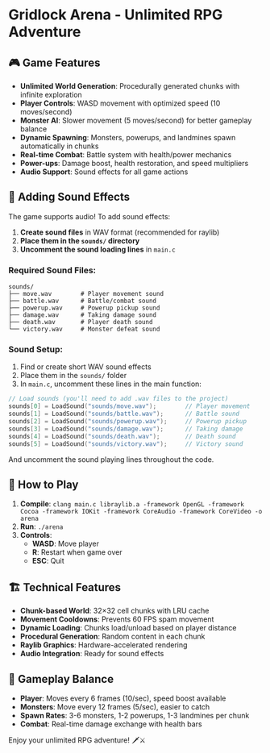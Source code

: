 # Gridlock Arena - Unlimited RPG Adventure

## 🎮 Game Features

- **Unlimited World Generation**: Procedurally generated chunks with infinite exploration
- **Player Controls**: WASD movement with optimized speed (10 moves/second)
- **Monster AI**: Slower movement (5 moves/second) for better gameplay balance
- **Dynamic Spawning**: Monsters, powerups, and landmines spawn automatically in chunks
- **Real-time Combat**: Battle system with health/power mechanics
- **Power-ups**: Damage boost, health restoration, and speed multipliers
- **Audio Support**: Sound effects for all game actions

## 🎵 Adding Sound Effects

The game supports audio! To add sound effects:

1. **Create sound files** in WAV format (recommended for raylib)
2. **Place them in the `sounds/` directory**
3. **Uncomment the sound loading lines** in `main.c`

### Required Sound Files:
```
sounds/
├── move.wav        # Player movement sound
├── battle.wav      # Battle/combat sound
├── powerup.wav     # Powerup pickup sound
├── damage.wav      # Taking damage sound
├── death.wav       # Player death sound
└── victory.wav     # Monster defeat sound
```

### Sound Setup:
1. Find or create short WAV sound effects
2. Place them in the `sounds/` folder
3. In `main.c`, uncomment these lines in the main function:

```c
// Load sounds (you'll need to add .wav files to the project)
sounds[0] = LoadSound("sounds/move.wav");        // Player movement
sounds[1] = LoadSound("sounds/battle.wav");      // Battle sound
sounds[2] = LoadSound("sounds/powerup.wav");     // Powerup pickup
sounds[3] = LoadSound("sounds/damage.wav");      // Taking damage
sounds[4] = LoadSound("sounds/death.wav");       // Death sound
sounds[5] = LoadSound("sounds/victory.wav");     // Victory sound
```

And uncomment the sound playing lines throughout the code.

## 🚀 How to Play

1. **Compile**: `clang main.c libraylib.a -framework OpenGL -framework Cocoa -framework IOKit -framework CoreAudio -framework CoreVideo -o arena`
2. **Run**: `./arena`
3. **Controls**:
   - **WASD**: Move player
   - **R**: Restart when game over
   - **ESC**: Quit

## 🏗️ Technical Features

- **Chunk-based World**: 32×32 cell chunks with LRU cache
- **Movement Cooldowns**: Prevents 60 FPS spam movement
- **Dynamic Loading**: Chunks load/unload based on player distance
- **Procedural Generation**: Random content in each chunk
- **Raylib Graphics**: Hardware-accelerated rendering
- **Audio Integration**: Ready for sound effects

## 🎯 Gameplay Balance

- **Player**: Moves every 6 frames (10/sec), speed boost available
- **Monsters**: Move every 12 frames (5/sec), easier to catch
- **Spawn Rates**: 3-6 monsters, 1-2 powerups, 1-3 landmines per chunk
- **Combat**: Real-time damage exchange with health bars

Enjoy your unlimited RPG adventure! 🗡️⚔️
